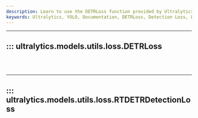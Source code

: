 ```yaml
---
description: Learn to use the DETRLoss function provided by Ultralytics YOLO. Understand how to utilize loss in RTDETR detection models to improve accuracy.
keywords: Ultralytics, YOLO, Documentation, DETRLoss, Detection Loss, Loss function, DETR, RTDETR Detection Models
---
```


---
## ::: ultralytics.models.utils.loss.DETRLoss
<br><br>

---
## ::: ultralytics.models.utils.loss.RTDETRDetectionLoss
<br><br>
